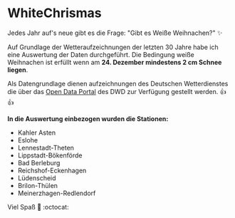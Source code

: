 # WhiteChrismas
Jedes Jahr auf's neue gibt es die Frage: "Gibt es Weiße Weihnachen?" :sparkles:

Auf Grundlage der Wetteraufzeichnungen der letzten 30 Jahre habe ich eine Auswertung der Daten durchgeführt. Die Bedingung weiße Weihnachen ist erfüllt wenn am **24. Dezember mindestens 2 cm Schnee liegen**. 

Als Datengrundlage dienen aufzeichnungen des Deutschen Wetterdienstes die über das [Open Data Portal](https://opendata.dwd.de/) des DWD zur Verfügung gestellt werden. :+1: :+1:

**In die Auswertung einbezogen wurden die Stationen:**

* Kahler Asten  
* Eslohe  
* Lennestadt-Theten
* Lippstadt-Bökenförde
* Bad Berleburg
* Reichshof-Eckenhagen
* Lüdenscheid
* Brilon-Thülen  
* Meinerzhagen-Redlendorf

Viel Spaß :tada: :octocat:


